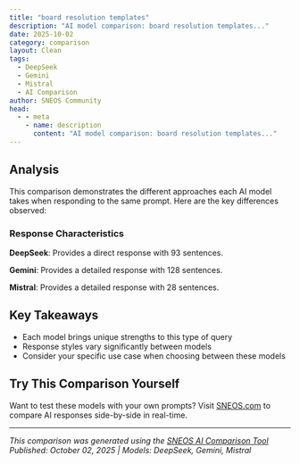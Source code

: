 ```yaml
---
title: "board resolution templates"
description: "AI model comparison: board resolution templates..."
date: 2025-10-02
category: comparison
layout: Clean
tags:
  - DeepSeek
  - Gemini
  - Mistral
  - AI Comparison
author: SNEOS Community
head:
  - - meta
    - name: description
      content: "AI model comparison: board resolution templates..."
---
```


<ChatComparison
  title="board resolution templates"
  prompt="board resolution templates"
  :responses='{"DeepSeek": "Of course. Here are comprehensive board resolution templates for a variety of common situations, along with explanations and best practices.\n\n### **Understanding Board Resolutions**\n\nA **Board Resolution** is a formal, legally-binding document that records a decision or action taken by a company\u0027s Board of Directors. It serves as proof that the board properly considered and approved a matter within its authority.\n\n**Key Components of a Resolution:**\n* **Title:** Clearly states the purpose of the resolution.\n* **Preamble/Whereas Clauses:** Provides the background, context, and reasons for the decision.\n* **Resolved Clauses:** The core of the document, stating the specific action or decision being made.\n* **Certification:** The date, location of the meeting, and signatures of the board members (typically the Chair and Secretary).\n\n---\n\n### **General Template (Fill-in-the-Blanks)**\n\nThis is a versatile template that can be adapted for many purposes.\n\n\u0060\u0060\u0060\n BOARD RESOLUTION\n\nResolution Title: [e.g., Resolution to Approve the Annual Budget]\n\nDate: [Date of Meeting]\nMeeting Type: [Regular, Special, or Unanimous Written Consent]\n\nWHEREAS, the Board of Directors of [Company Name] (the \u0022Company\u0022) has met on [Date of Meeting] to discuss [Brief description of the matter at hand]; and\n\nWHEREAS, the Board has reviewed and considered [Relevant documents, reports, or proposals]; and\n\nWHEREAS, the Board finds it in the best interests of the Company to take the following action;\n\nNOW, THEREFORE, BE IT RESOLVED, that the Board of Directors hereby:\n\n1. [State the specific action to be taken clearly and precisely. Use action verbs like \u0022approves,\u0022 \u0022authorizes,\u0022 \u0022ratifies,\u0022 \u0022appoints,\u0022 etc.].\n Example: ...hereby approves the Fiscal Year 2024 Operating Budget as presented by the Finance Committee.\n\n2. [Include any secondary actions, such as authorizing an officer to execute documents].\n Example: ...hereby authorizes the Chief Financial Officer to execute all necessary documents and take all necessary steps to implement this budget.\n\nFURTHER RESOLVED, that any prior actions taken by the officers of the Company consistent with the purpose and intent of these resolutions are hereby ratified and confirmed.\n\nCERTIFICATION\n\nI, [Secretary\u0027s Name], Secretary of [Company Name], hereby certify that the foregoing resolution was duly adopted by the Board of Directors at a meeting held on [Date of Meeting], at which a quorum was present and acting throughout.\n\n_______________________________\n[Secretary\u0027s Name], Secretary\n\n[Date]\n\n_______________________________\n[Chairperson\u0027s Name], Chairperson\n\n[Date]\n\u0060\u0060\u0060\n\n---\n\n### **Specific Use-Case Templates**\n\nHere are tailored templates for common scenarios.\n\n#### **1. Appointment of Officer**\n\n\u0060\u0060\u0060\n BOARD RESOLUTION\n\nResolution Title: Resolution Appointing [New Officer\u0027s Name] as [Title]\n\nDate: [Date of Meeting]\n\nWHEREAS, the Board of Directors of [Company Name] has determined that it is in the best interest of the Company to appoint a new [Title]; and\n\nWHEREAS, [New Officer\u0027s Name] has the necessary qualifications and experience to serve in this capacity;\n\nNOW, THEREFORE, BE IT RESOLVED, that the Board of Directors hereby:\n\n1. Appoints [New Officer\u0027s Name] as the [Title] of [Company Name], effective [Start Date].\n\n2. Authorizes the [Title] to perform all duties and responsibilities customary to the office, subject to the direction of the Board of Directors.\n\n3. Sets the initial compensation for this position at [Salary/Compensation Details].\n\nCERTIFICATION\n\nI, [Secretary\u0027s Name], Secretary of [Company Name], hereby certify that the foregoing resolution was duly adopted by the Board of Directors.\n\n_______________________________\n[Secretary\u0027s Name], Secretary\n\n[Date]\n\u0060\u0060\u0060\n\n#### **2. Approval of a Major Contract or Loan**\n\n\u0060\u0060\u0060\n BOARD RESOLUTION\n\nResolution Title: Resolution to Authorize Execution of Contract with [Vendor Name]\n\nDate: [Date of Meeting]\n\nWHEREAS, the Company has an opportunity to enter into a [Description of Contract, e.g., \u0022Software Licensing Agreement\u0022] with [Vendor Name] (the \u0022Contract\u0022); and\n\nWHEREAS, the Board has reviewed the terms and conditions of the proposed Contract and believes it to be in the Company\u0027s best interests;\n\nNOW, THEREFORE, BE IT RESOLVED, that the Board of Directors hereby:\n\n1. Approves the form and substance of the Contract with [Vendor Name], attached hereto as Exhibit A.\n\n2. Authorizes and directs the [CEO/President], or their designee, to execute and deliver the Contract on behalf of the Company.\n\n3. Authorizes the officers of the Company to take any and all actions necessary to carry out the intent of this resolution.\n\nCERTIFICATION\n\nI, [Secretary\u0027s Name], Secretary of [Company Name], hereby certify that the foregoing resolution was duly adopted.\n\n_______________________________\n[Secretary\u0027s Name], Secretary\n\n[Date]\n\u0060\u0060\u0060\n\n#### **3. Declaration of Dividends**\n\n\u0060\u0060\u0060\n BOARD RESOLUTION\n\nResolution Title: Resolution Declaring a Cash Dividend\n\nDate: [Date of Meeting]\n\nWHEREAS, the Company has sufficient retained earnings and cash flow to declare a dividend to its shareholders;\n\nNOW, THEREFORE, BE IT RESOLVED, that the Board of Directors hereby:\n\n1. Declares a cash dividend of [$X.XX] per share on the outstanding common stock of the Company.\n\n2. Sets the record date for determining shareholders entitled to receive the dividend as [Record Date].\n\n3. Sets the payment date for such dividend as [Payment Date].\n\n4. Directs the Treasurer to take all necessary steps to ensure the payment of the dividend on the specified date.\n\nCERTIFICATION\n\nI, [Secretary\u0027s Name], Secretary of [Company Name], hereby certify that the foregoing resolution was duly adopted.\n\n_______________________________\n[Secretary\u0027s Name], Secretary\n\n[Date]\n\u0060\u0060\u0060\n\n#### **4. Authorization to Open a Bank Account**\n\n\u0060\u0060\u0060\n BOARD RESOLUTION\n\nResolution Title: Resolution to Open Bank Account with [Bank Name]\n\nDate: [Date of Meeting]\n\nWHEREAS, the Company requires a new banking relationship/a new account for operational purposes;\n\nNOW, THEREFORE, BE IT RESOLVED, that the Board of Directors hereby:\n\n1. Authorizes the opening of a [Type of Account, e.g., \u0022Business Checking Account\u0022] with [Bank Name] at its [Branch Address] branch.\n\n2. Designates the following individuals as authorized signers on the account, requiring [e.g., \u0022any one signature\u0022] for transactions:\n - [Name of Authorized Signer 1, Title]\n - [Name of Authorized Signer 2, Title]\n\n3. Authorizes the designated officers to execute all necessary signature cards, agreements, and documents required by the bank to establish and maintain the account.\n\nCERTIFICATION\n\nI, [Secretary\u0027s Name], Secretary of [Company Name], hereby certify that the foregoing resolution was duly adopted.\n\n_______________________________\n[Secretary\u0027s Name], Secretary\n\n[Date]\n\u0060\u0060\u0060\n\n---\n\n### **Best Practices for Drafting and Using Resolutions**\n\n1. **Be Specific and Clear:** Avoid ambiguous language. The resolution should leave no room for misinterpretation about what was decided.\n2. **Use \u0022Whereas\u0022 Clauses Wisely:** These provide the legal and business justification for the decision. They are important for the corporate record, especially if the decision is ever challenged.\n3. **Number the \u0022Resolved\u0022 Clauses:** This makes the resolution easy to read and reference.\n4. **Attach Supporting Documents:** If the resolution approves a contract, budget, or policy, attach it as an exhibit and reference it in the resolution (e.g., \u0022...as attached hereto as Exhibit A\u0022).\n5. **Formal Adoption:** Resolutions must be adopted at a properly convened meeting where a quorum is present, or via a Unanimous Written Consent (UWC) signed by all directors.\n6. **Maintain Corporate Records:** Keep all signed resolutions in the corporate minute book. They are critical for maintaining the corporate veil and demonstrating good governance.\n7. **Seek Legal Counsel:** For complex, high-stakes, or unusual matters (e.g., mergers, acquisitions, issuing stock), always consult with a qualified corporate attorney.\n\nBy using these templates as a starting point, you can ensure your board\u0027s decisions are documented professionally and legally.", "Gemini": "Okay, let\u0027s break down board resolution templates. I\u0027ll give you a general structure, key components, and then some examples tailored to common scenarios.\n\n**Understanding Board Resolutions**\n\nA board resolution is a formal written record of a decision made by a company\u0027s board of directors. It serves as official documentation of the board\u0027s actions and provides a clear, legally binding statement of the decision. It\u0027s crucial for compliance, transparency, and accountability.\n\n**General Structure of a Board Resolution Template**\n\nHere\u0027s a basic template you can adapt:\n\n\u0060\u0060\u0060\n**[Company Name]**\n\n**Board of Directors Meeting**\n\n**Resolution Number:** [Resolution Number - e.g., 2023-10-27-01]\n\n**Date:** [Date of the Meeting - e.g., October 27, 2023]\n\n**Subject:** [Brief, descriptive subject of the resolution - e.g., Approval of Q3 Financial Statements]\n\n**WHEREAS,** [Recital 1 - State the background or reason for the resolution. Provide context.]\n\n**WHEREAS,** [Recital 2 - Add another recital if necessary. Can have multiple \u0022WHEREAS\u0022 clauses.]\n\n**WHEREAS,** [Recital 3 - Add another recital if necessary.]\n\n**NOW, THEREFORE, BE IT RESOLVED, THAT:**\n\n1. [Clearly state the action being approved. Be specific and unambiguous. Use action verbs.]\n2. [Include any specific details, conditions, or limitations related to the action.]\n3. [If applicable, specify who is responsible for carrying out the resolution.]\n4. [Add additional clauses as needed to cover all aspects of the decision.]\n\n**FURTHER RESOLVED, THAT:** [Optional - Use this to add further related actions or clarifications.]\n\n**Certification**\n\nI, [Name of Secretary], Secretary of [Company Name], hereby certify that the foregoing is a true and correct copy of a resolution duly adopted at a meeting of the Board of Directors of said corporation, duly called and held on [Date of Meeting], at which a quorum was present and acting throughout.\n\n____________________________\n[Name of Secretary]\n\nSecretary, [Company Name]\n\n**Approval:**\n\n____________________________\n[Name of Chairman/Presiding Officer]\n\nChairman/Presiding Officer\n\u0060\u0060\u0060\n\n**Key Components Explained:**\n\n* **Company Name:** The full legal name of the company.\n* **Board of Directors Meeting:** Clearly indicates the document\u0027s purpose.\n* **Resolution Number:** A unique identifier for tracking purposes. Use a consistent numbering system.\n* **Date:** The date the resolution was passed. The meeting date is critical.\n* **Subject:** A concise description of what the resolution addresses.\n* **WHEREAS Clauses (Recitals):**\n * These are the \u0022whereas\u0022 clauses. They provide the background information, justification, and rationale for the resolution. They set the stage and explain why the board is taking this action.\n * Use factual statements.\n * Explain the need for the resolution.\n * Refer to relevant documents or information.\n* **RESOLVED, THAT Clauses (The Action):**\n * This is the core of the resolution. It clearly and precisely states the action the board is approving.\n * Use strong action verbs (e.g., approve, authorize, ratify, adopt, appoint, direct).\n * Be specific. Avoid vague language.\n * Include all necessary details (e.g., dollar amounts, names, dates, specific terms).\n * Break down complex actions into multiple numbered clauses for clarity.\n* **FURTHER RESOLVED, THAT Clauses (Additional Actions/Clarifications):**\n * Use this section for any related actions, delegations of authority, or clarifications that stem from the main resolution.\n* **Certification:**\n * This section is signed by the company secretary (or another authorized officer) to verify the accuracy and authenticity of the resolution.\n * It confirms that the resolution was properly adopted at a valid board meeting with a quorum present.\n* **Approval:**\n * This section is signed by the Chairman or Presiding Officer.\n\n**Important Considerations:**\n\n* **Quorum:** Ensure a quorum of directors was present at the meeting when the resolution was adopted. The certification confirms this.\n* **Voting:** While not always explicitly stated in the resolution itself, the minutes of the meeting should record the voting results (e.g., unanimous approval, votes for, votes against, abstentions).\n* **Legal Review:** For significant or complex matters, have the resolution reviewed by legal counsel *before* it\u0027s adopted.\n* **Record Keeping:** Store all board resolutions securely and systematically. They are important legal documents.\n* **State Law:** Be aware of any specific requirements for board resolutions under the laws of your state of incorporation.\n\n**Examples of Board Resolution Templates (Tailored to Specific Scenarios):**\n\n**1. Approval of Financial Statements:**\n\n\u0060\u0060\u0060\n**[Company Name]**\n\n**Board of Directors Meeting**\n\n**Resolution Number:** 2023-10-27-02\n\n**Date:** October 27, 2023\n\n**Subject:** Approval of Q3 2023 Financial Statements\n\n**WHEREAS,** the management of [Company Name] has prepared the financial statements for the quarter ended September 30, 2023; and\n\n**WHEREAS,** these financial statements have been reviewed by the Audit Committee of the Board; and\n\n**WHEREAS,** the Audit Committee has recommended that the Board approve the financial statements;\n\n**NOW, THEREFORE, BE IT RESOLVED, THAT:**\n\n1. The Board of Directors hereby approves the financial statements of [Company Name] for the quarter ended September 30, 2023, as presented to the Board.\n2. The Chief Financial Officer is authorized to file these financial statements as required by applicable laws and regulations.\n\n**FURTHER RESOLVED, THAT:** The minutes of this meeting shall reflect the Board\u0027s discussion and approval of these financial statements.\n\n**Certification**\n\nI, [Name of Secretary], Secretary of [Company Name], hereby certify that the foregoing is a true and correct copy of a resolution duly adopted at a meeting of the Board of Directors of said corporation, duly called and held on October 27, 2023, at which a quorum was present and acting throughout.\n\n____________________________\n[Name of Secretary]\n\nSecretary, [Company Name]\n\n**Approval:**\n\n____________________________\n[Name of Chairman/Presiding Officer]\n\nChairman/Presiding Officer\n\u0060\u0060\u0060\n\n**2. Appointment of a New Officer:**\n\n\u0060\u0060\u0060\n**[Company Name]**\n\n**Board of Directors Meeting**\n\n**Resolution Number:** 2023-10-27-03\n\n**Date:** October 27, 2023\n\n**Subject:** Appointment of Chief Marketing Officer\n\n**WHEREAS,** the position of Chief Marketing Officer is currently vacant; and\n\n**WHEREAS,** the Board has interviewed and considered several candidates for this position; and\n\n**WHEREAS,** the Board believes that [Name of Candidate] possesses the necessary qualifications and experience to serve as Chief Marketing Officer;\n\n**NOW, THEREFORE, BE IT RESOLVED, THAT:**\n\n1. [Name of Candidate] is hereby appointed as Chief Marketing Officer of [Company Name], effective [Date].\n2. The Chief Executive Officer is authorized to negotiate and execute an employment agreement with [Name of Candidate] on terms and conditions acceptable to the CEO.\n3. The compensation and benefits for [Name of Candidate] shall be as outlined in the employment agreement approved by the CEO.\n\n**FURTHER RESOLVED, THAT:** The Secretary of the Company is authorized to update the company\u0027s records to reflect this appointment.\n\n**Certification**\n\nI, [Name of Secretary], Secretary of [Company Name], hereby certify that the foregoing is a true and correct copy of a resolution duly adopted at a meeting of the Board of Directors of said corporation, duly called and held on October 27, 2023, at which a quorum was present and acting throughout.\n\n____________________________\n[Name of Secretary]\n\nSecretary, [Company Name]\n\n**Approval:**\n\n____________________________\n[Name of Chairman/Presiding Officer]\n\nChairman/Presiding Officer\n\u0060\u0060\u0060\n\n**3. Approval of a Loan:**\n\n\u0060\u0060\u0060\n**[Company Name]**\n\n**Board of Directors Meeting**\n\n**Resolution Number:** 2023-10-27-04\n\n**Date:** October 27, 2023\n\n**Subject:** Approval of Loan from [Lender Name]\n\n**WHEREAS,** the Company requires additional funding for [Purpose of Loan - e.g., expansion of operations, working capital]; and\n\n**WHEREAS,** the Company has received a loan offer from [Lender Name] for $[Amount] with terms as outlined in the Loan Agreement; and\n\n**WHEREAS,** the Board has reviewed the terms and conditions of the Loan Agreement and believes that it is in the best interest of the Company to accept the loan;\n\n**NOW, THEREFORE, BE IT RESOLVED, THAT:**\n\n1. The Board of Directors hereby approves the Loan Agreement with [Lender Name] for $[Amount], with the terms and conditions as presented to the Board.\n2. The [Title of Officer - e.g., Chief Executive Officer, Chief Financial Officer] is authorized to execute the Loan Agreement and any related documents on behalf of the Company.\n3. The [Title of Officer - e.g., Chief Executive Officer, Chief Financial Officer] is authorized to take all such actions to comply with the Loan Agreement.\n\n**FURTHER RESOLVED, THAT:** The Secretary of the Company is authorized to maintain a copy of the Loan Agreement in the Company\u0027s records.\n\n**Certification**\n\nI, [Name of Secretary], Secretary of [Company Name], hereby certify that the foregoing is a true and correct copy of a resolution duly adopted at a meeting of the Board of Directors of said corporation, duly called and held on October 27, 2023, at which a quorum was present and acting throughout.\n\n____________________________\n[Name of Secretary]\n\nSecretary, [Company Name]\n\n**Approval:**\n\n____________________________\n[Name of Chairman/Presiding Officer]\n\nChairman/Presiding Officer\n\u0060\u0060\u0060\n\n**4. Amendment to Bylaws:**\n\n\u0060\u0060\u0060\n**[Company Name]**\n\n**Board of Directors Meeting**\n\n**Resolution Number:** 2023-10-27-05\n\n**Date:** October 27, 2023\n\n**Subject:** Amendment to Company Bylaws\n\n**WHEREAS,** it is necessary to amend the bylaws of the Company to [State reason for amendment - e.g., update procedures for board meetings, reflect changes in state law]; and\n\n**WHEREAS,** the proposed amendment to the bylaws has been reviewed by the Board of Directors;\n\n**NOW, THEREFORE, BE IT RESOLVED, THAT:**\n\n1. The Board of Directors hereby approves the amendment to the Company\u0027s bylaws as set forth in Exhibit A attached hereto.\n2. The amended bylaws shall be effective immediately upon adoption of this resolution.\n3. The Secretary of the Company is directed to update the official copy of the Company\u0027s bylaws to reflect the amendment.\n\n**Certification**\n\nI, [Name of Secretary], Secretary of [Company Name], hereby certify that the foregoing is a true and correct copy of a resolution duly adopted at a meeting of the Board of Directors of said corporation, duly called and held on October 27, 2023, at which a quorum was present and acting throughout.\n\n____________________________\n[Name of Secretary]\n\nSecretary, [Company Name]\n\n**Approval:**\n\n____________________________\n[Name of Chairman/Presiding Officer]\n\nChairman/Presiding Officer\n\u0060\u0060\u0060\n\n**5. Approval of a Merger or Acquisition:**\n\n(This is a complex one, so the template is more general. Legal counsel is *essential*.)\n\n\u0060\u0060\u0060\n**[Company Name]**\n\n**Board of Directors Meeting**\n\n**Resolution Number:** 2023-10-27-06\n\n**Date:** October 27, 2023\n\n**Subject:** Approval of Agreement and Plan of Merger with [Acquiring Company Name]\n\n**WHEREAS,** the Company has negotiated an Agreement and Plan of Merger (the \u0022Merger Agreement\u0022) with [Acquiring Company Name], dated as of [Date], providing for the merger of the Company with [Acquiring Company Name]; and\n\n**WHEREAS,** the Board of Directors has reviewed the Merger Agreement and believes that the merger is in the best interests of the Company and its shareholders; and\n\n**WHEREAS,** [State any other relevant facts or considerations];\n\n**NOW, THEREFORE, BE IT RESOLVED, THAT:**\n\n1. The Board of Directors hereby approves the Merger Agreement in substantially the form presented to the Board, and the execution, delivery, and performance of the Merger Agreement and the transactions contemplated thereby are hereby authorized.\n2. The [Title of Officer - e.g., Chief Executive Officer] is authorized and directed to execute and deliver the Merger Agreement on behalf of the Company.\n3. The officers of the Company are authorized and directed to take all such further action as they deem necessary or advisable to carry out the purposes and intent of this resolution and the Merger Agreement.\n4. [Include a clause regarding shareholder approval if required].\n\n**Certification**\n\nI, [Name of Secretary], Secretary of [Company Name], hereby certify that the foregoing is a true and correct copy of a resolution duly adopted at a meeting of the Board of Directors of said corporation, duly called and held on October 27, 2023, at which a quorum was present and acting throughout.\n\n____________________________\n[Name of Secretary]\n\nSecretary, [Company Name]\n\n**Approval:**\n\n____________________________\n[Name of Chairman/Presiding Officer]\n\nChairman/Presiding Officer\n\u0060\u0060\u0060\n\n**Key Takeaways for Using These Templates:**\n\n* **Adapt, Don\u0027t Just Copy:** These are templates. You *must* tailor them to the specific facts and circumstances of your situation.\n* **Be Specific:** The more detail you include, the less room there is for ambiguity or later disputes.\n* **Consult Legal Counsel:** For significant decisions, always have a lawyer review the resolution *before* it\u0027s adopted.\n* **Maintain Accurate Records:** Keep all resolutions and related documents organized and accessible.\n* **Consistency:** Use a consistent format and numbering system for all resolutions.\n\nBy following these guidelines and using these templates as a starting point, you can create effective and legally sound board resolutions for your company. Good luck!\n", "Mistral": "Board resolution templates are useful for documenting formal decisions made by a company\u0027s board of directors. These resolutions can cover a wide range of topics, from approving financial transactions to appointing new officers. Below are some common templates for various types of board resolutions:\n\n### 1. General Board Resolution Template\n\n**[Company Name]**\n**Board Resolution**\n**Date: [Date]**\n\n**RESOLVED,** that the Board of Directors of [Company Name] hereby approves the following:\n\n1. **[Description of the Resolution]**\n\n**FURTHER RESOLVED,** that this resolution shall be effective as of [Effective Date].\n\n**IN WITNESS WHEREOF,** the undersigned, being all the directors of [Company Name], have executed this resolution as of the date first above written.\n\n**[Director\u0027s Name]**\n**[Director\u0027s Title]**\n\n**[Director\u0027s Name]**\n**[Director\u0027s Title]**\n\n### 2. Approval of Financial Transaction\n\n**[Company Name]**\n**Board Resolution**\n**Date: [Date]**\n\n**RESOLVED,** that the Board of Directors of [Company Name] hereby approves the financial transaction described as follows:\n\n1. **[Description of the Financial Transaction]**\n\n**FURTHER RESOLVED,** that the officers of the company are authorized and directed to take all actions necessary to implement this resolution.\n\n**IN WITNESS WHEREOF,** the undersigned, being all the directors of [Company Name], have executed this resolution as of the date first above written.\n\n**[Director\u0027s Name]**\n**[Director\u0027s Title]**\n\n**[Director\u0027s Name]**\n**[Director\u0027s Title]**\n\n### 3. Appointment of New Officer\n\n**[Company Name]**\n**Board Resolution**\n**Date: [Date]**\n\n**RESOLVED,** that the Board of Directors of [Company Name] hereby appoints [New Officer\u0027s Name] to the position of [Position Title], effective as of [Effective Date].\n\n**FURTHER RESOLVED,** that [New Officer\u0027s Name] shall have all the powers and duties customarily associated with the position of [Position Title], and shall serve at the pleasure of the Board of Directors.\n\n**IN WITNESS WHEREOF,** the undersigned, being all the directors of [Company Name], have executed this resolution as of the date first above written.\n\n**[Director\u0027s Name]**\n**[Director\u0027s Title]**\n\n**[Director\u0027s Name]**\n**[Director\u0027s Title]**\n\n### 4. Approval of Loan\n\n**[Company Name]**\n**Board Resolution**\n**Date: [Date]**\n\n**RESOLVED,** that the Board of Directors of [Company Name] hereby approves the borrowing of [Amount] from [Lender\u0027s Name], on the terms and conditions set forth in the loan agreement dated [Date].\n\n**FURTHER RESOLVED,** that the officers of the company are authorized and directed to execute all necessary documents and take all actions necessary to implement this resolution.\n\n**IN WITNESS WHEREOF,** the undersigned, being all the directors of [Company Name], have executed this resolution as of the date first above written.\n\n**[Director\u0027s Name]**\n**[Director\u0027s Title]**\n\n**[Director\u0027s Name]**\n**[Director\u0027s Title]**\n\n### 5. Approval of Contract\n\n**[Company Name]**\n**Board Resolution**\n**Date: [Date]**\n\n**RESOLVED,** that the Board of Directors of [Company Name] hereby approves the contract with [Contracting Party\u0027s Name], on the terms and conditions set forth in the contract dated [Date].\n\n**FURTHER RESOLVED,** that the officers of the company are authorized and directed to execute all necessary documents and take all actions necessary to implement this resolution.\n\n**IN WITNESS WHEREOF,** the undersigned, being all the directors of [Company Name], have executed this resolution as of the date first above written.\n\n**[Director\u0027s Name]**\n**[Director\u0027s Title]**\n\n**[Director\u0027s Name]**\n**[Director\u0027s Title]**\n\n### 6. Approval of Annual Budget\n\n**[Company Name]**\n**Board Resolution**\n**Date: [Date]**\n\n**RESOLVED,** that the Board of Directors of [Company Name] hereby approves the annual budget for the fiscal year ending [End Date], as presented to the Board on [Date].\n\n**FURTHER RESOLVED,** that the officers of the company are authorized and directed to take all actions necessary to implement this resolution.\n\n**IN WITNESS WHEREOF,** the undersigned, being all the directors of [Company Name], have executed this resolution as of the date first above written.\n\n**[Director\u0027s Name]**\n**[Director\u0027s Title]**\n\n**[Director\u0027s Name]**\n**[Director\u0027s Title]**\n\nThese templates can be customized to fit the specific needs and circumstances of your company. Always consult with legal counsel to ensure compliance with all applicable laws and regulations."}' 
  published-date="01:33"
/>

## Analysis

This comparison demonstrates the different approaches each AI model takes when responding to the same prompt. Here are the key differences observed:

### Response Characteristics

**DeepSeek**: Provides a direct response with 93 sentences. 

**Gemini**: Provides a detailed response with 128 sentences. 

**Mistral**: Provides a detailed response with 28 sentences. 

## Key Takeaways

- Each model brings unique strengths to this type of query
- Response styles vary significantly between models
- Consider your specific use case when choosing between these models

## Try This Comparison Yourself

Want to test these models with your own prompts? Visit [SNEOS.com](https://sneos.com) to compare AI responses side-by-side in real-time.

---

*This comparison was generated using the [SNEOS AI Comparison Tool](https://sneos.com)*
*Published: October 02, 2025 | Models: DeepSeek, Gemini, Mistral*
